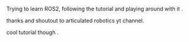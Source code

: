 Trying to learn ROS2, following the tutorial and playing around with it .

thanks and shoutout to articulated robotics yt channel.

cool tutorial though .

